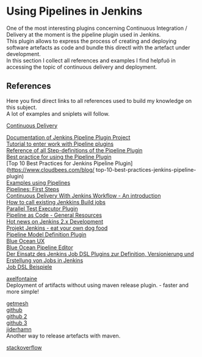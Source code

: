 # Using Pipelines in Jenkins  
  
One of the most interesting plugins concerning Continuous Integration / Delivery at the moment is the pipeline plugin used in Jenkins.  
This plugin allows to express the process of creating and deploying software artefacts as code and bundle this directl with the artefact under development.  
In this section I collect all references and examples I find helpfuö in accessing the topic of continuous delivery and deployment.  
  
## References  
  
Here you find direct links to all references used to build my knowledge on this subject.  
A lot of examples and sniplets will follow.  

[Continuous Delivery](https://de.wikipedia.org/wiki/Continuous_Delivery)  

[Documentation of Jenkins  Pipeline Plugin Project](https://jenkins.io/doc/pipeline/)  
[Tutorial to enter work with Pipeline plugins](https://github.com/jenkinsci/pipeline-plugin/blob/master/TUTORIAL.md)  
[Reference of all Step-definitions of the Pipeline Plugin](https://jenkins.io/doc/pipeline/steps/)  
[Best practice for using the Pipeline Plugin](https://github.com/jenkinsci/pipeline-examples/blob/master/docs/BEST_PRACTICES.md)  
[Top 10 Best Practices for Jenkins Pipeline Plugin](https://www.cloudbees.com/blog/  top-10-best-practices-jenkins-pipeline-plugin)  
[Examples using Pipelines](https://github.com/jenkinsci/pipeline-examples)  
[Pipelines: First Steps](https://jenkins.io/doc/pipeline/steps/workflow-basic-steps/)  
[Continuous Delivery With Jenkins Workflow - An introduction](https://dzone.com/refcardz/continuous-delivery-with-jenkins-workflow)  
[How to call existing Jenkkins Build jobs](https://github.com/jenkinsci/pipeline-examples/blob/master/pipeline-examples/trigger-job-on-all-nodes/triggerJobOnEveryNode.groovy)  
[Parallel Test Executor Plugin](https://wiki.jenkins-ci.org/display/JENKINS/Parallel+Test+Executor+Plugin)  
[Pipeline as Code - General Resources](https://jenkins.io/solutions/pipeline/)  
[Hot news on Jenkins 2.x Development](http://stackoverflow.com/tags/jenkins-pipeline/hot)  
[Projekt Jenkins - eat your own dog food](https://github.com/jenkins-infra/pipeline-library)  
[Pipeline Model Definition Plugin](https://jenkins.io/blog/2016/09/06/jenkins-world-speaker-blog-pipeline-model-definition/)  
[Blue Ocean UX](http://blog.alexellis.io/jenkins-splashes-with-blue-ocean/)  
[Blue Ocean Pipeline Editor](https://github.com/jenkinsci/blueocean-pipeline-editor-plugin)  
[Der Einsatz des Jenkins Job DSL Plugins zur Definition, Versionierung und Erstellung von Jobs in Jenkins](https://github.com/jenkinsci/job-dsl-plugin/wiki/User-Power-Moves)  
[Job DSL Beispiele](https://github.com/jenkinsci/job-dsl-plugin/wiki/Real-World-Examples)  
  
[axelfontaine](https://axelfontaine.com/blog/final-nail.html)  
Deployment of artifacts without using maven release plugin. - faster and more simple!  

[getmesh](http://getmesh.io/Blog/Jenkins+2+Pipeline+101)  
[github](https://wilsonmar.github.io/jenkins2-pipeline/)    
[github 2](https://github.com/Jotschi/maven-release-workflow-test)    
[github 3](https://github.com/mjiderhamn/promote-maven-plugin)    
[jiderhamn](http://java.jiderhamn.se/2016/05/04/announcing-maven-promote-plugin/)  
Another way to release artefacts with maven.
  
[stackoverflow](http://stackoverflow.com/questions/18456111/what-is-the-maven-way-for-automatic-project-versions-when-doing-continuous-deliv/19209719#19209719)  
  
